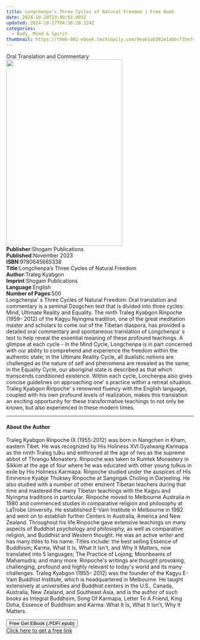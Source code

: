 ```yaml
---
title: Longchenpa’s Three Cycles of Natural Freedom | Free Book
date: 2024-10-20T23:49:53.005Z
updated: 2024-10-27T04:38:20.224Z
categories:
  - Body, Mind & Spirit
thumbnail: https://thmb-001-ebook.techidaily.com/9eab1a6302e1abbcf35efed572a327dd7a6acb376fbbf7061e389d23e38a3fb4.jpg
---
```

<main id="book-container">
  <div class="flex flex-col">
    <div class="book-brief flex-1 py-6 px-4 sm:p-6 md:py-10 md:px-8">
      <!-- brief-->
      <div class="book-brief-main">Oral Translation and Commentary</div>
    </div>
    <div
      class="book-meta-info flex-1 grid gap-4 col-start-1 col-end-3 row-start-1 sm:mb-6 sm:grid-cols-4 lg:gap-6 lg:col-start-2 lg:row-end-6 lg:row-span-6 lg:mb-0"
    >
      <div
        class="book-meta-info-left place-content-center mt-4 p-4 text-sm leading-6 col-start-2 col-span-2 dark:text-slate-400"
      >
        <img
          class="w-full h-500 object-cover rounded-lg sm:h-255 sm:col-span-2 lg:col-span-full"
          src="https://img-001-ebook.techidaily.com/0efa9470b4a1a768fccb7dd5984a49ec9a47be42c6b5a361f3eeee650f9d9364.jpg"
          alt=""
          width="312"
          height="500"
        />
      </div>
      <div
        class="book-meta-info-right mt-2 col-start-1 row-start-2 col-span-3 self-center"
      >
        <!-- meta data  -->
        <div class="flex flex-col px-4 md:px-8">
          <div class="flex-1">
            <strong>Publisher</strong>:<span class="px-2"
              >Shogam Publications</span
            >
          </div>
          <div class="flex-1">
            <strong>Published</strong>:<span class="px-2">November 2023</span>
          </div>
          <div class="flex-1">
            <strong>ISBN</strong>:<span class="px-2">9780645665338</span>
          </div>
          <div class="flex-1">
            <strong>Title</strong>:<span class="px-2"
              >Longchenpa’s Three Cycles of Natural Freedom</span
            >
          </div>
          <div class="flex-1">
            <strong>Author</strong>:<span class="px-2">Traleg Kyabgon</span>
          </div>
          <div class="flex-1">
            <strong>Imprint</strong>:<span class="px-2"
              >Shogam Publications</span
            >
          </div>
          <div class="flex-1">
            <strong>Language</strong>:<span class="px-2">English</span>
          </div>
          <div class="flex-1">
            <strong>Number of Pages</strong>:<span class="px-2">500</span>
          </div>
        </div>
      </div>
    </div>
    <div class="book-description flex-1 py-6 px-4 sm:p-6 md:py-10 md:px-8">
      <div class="book-description-main">
        <div accordion-content="" id="description">
          Longchenpa' s Three Cycles of Natural Freedom: Oral translation and
          commentary is a seminal Dzogchen text that is divided into three
          cycles: Mind, Ultimate Reality and Equality. The ninth Traleg Kyabgon
          Rinpoche (1959– 2012) of the Kagyu Nyingma tradition, one of the great
          meditation master and scholars to come out of the Tibetan diaspora,
          has provided a detailed oral commentary and spontaneous translation of
          Longchenpa' s text to help reveal the essential meaning of these
          profound teachings. A glimpse at each cycle - in the Mind Cycle,
          Longchenpa is in part concerned with our ability to comprehend and
          experience the freedom within the authentic state; in the Ultimate
          Reality Cycle, all dualistic notions are challenged as the nature of
          self and phenomena are revealed as the same; in the Equality Cycle,
          our aboriginal state is described as that which transcends conditioned
          existence. Within each cycle, Lonchenpa also gives concise guidelines
          on approaching one' s practice within a retreat situation. Traleg
          Kyabgon Rinpoche' s renowned fluency with the English language,
          coupled with his own profound levels of realization, makes this
          translation an exciting opportunity for these transformative teachings
          to not only be known, but also experienced in these modern times.
        </div>
        <div class="accordion-fader"></div>
      </div>
    </div>
    <div class="book-excerpts flex-1 py-6 px-4 sm:p-6 md:py-10 md:px-8">
      <!-- excerpts-->
      <div class="book-excerpts-main">
        <hr />
        <h4 class="placeholder placeholder-heading">
          <span>About the Author</span>
        </h4>
        <p>
          Traleg Kyabgon Rinpoche IX (1955-2012) was born in Nangchen in Kham,
          eastern Tibet. He was recognized by His Holiness XVI Gyalwang Karmapa
          as the ninth Traleg tulku and enthroned at the age of two as the
          supreme abbot of Thrangu Monastery. Rinpoche was taken to Rumtek
          Monastery in Sikkim at the age of four where he was educated with
          other young tulkus in exile by His Holiness Karmapa. Rinpoche studied
          under the auspices of His Eminence Kyabje Thuksey Rinpoche at Sangngak
          Choling in Darjeeling. He also studied with a number of other eminent
          Tibetan teachers during that time and mastered the many Tibetan
          teachings with the Kagyu and Nyingma traditions in particular.
          Rinpoche moved to Melbourne Australia in 1980 and commenced studies in
          comparative religion and philosophy at LaTrobe University. He
          established E-Vam Institute in Melbourne in 1982 and went on to
          establish further Centers in Australia, America and New Zealand.
          Throughout his life Rinpoche gave extensive teachings on many aspects
          of Buddhist psychology and philosophy, as well as comparative
          religion, and Buddhist and Western thought. He was an active writer
          and has many titles to his name. Titles include: the best selling
          Essence of Buddhism; Karma, What It Is, What It Isn't, and Why It
          Matters, now translated into 5 languages; The Practice of Lojong;
          Moonbeams of Mahamudra; and many more. Rinpoche's writings are thought
          provoking, challenging, profound and highly relevant to today's world
          and its many challenges. Traleg Kyabgon (1955– 2012) was the founder
          of the Kagyu E-Vam Buddhist Institute, which is headquartered in
          Melbourne. He taught extensively at universities and Buddhist centers
          in the U.S., Canada, Australia, New Zealand, and Southeast Asia, and
          is the author of such books as Integral Buddhsim, Song Of Karmapa,
          Letter To A Friend, King Doha, Essence of Buddhism and Karma: What It
          Is, What It Isn't, Why It Matters.
        </p>
      </div>
    </div>
    <div
      class="book-about-author flex-1 py-6 px-4 sm:p-6 md:py-10 md:px-8"
    ></div>
    <div class="book-free-get flex-1 py-6 px-4 sm:p-6 md:py-10 md:px-8">
      <button
        id="btn-free-get"
        class="bg-blue-500 hover:bg-blue-700 text-white font-bold py-2 px-4 rounded"
      >
        Free Get EBook (.PDF/.epub)
      </button>
      <div id="countdown-display" class="px-2 text-lg mt-2"></div>
      <a
        id="free-link"
        class="hidden bg-blue-500 hover:bg-blue-700 text-white font-bold py-2 px-4 rounded"
        href="https://www.ebooks.com/en-us/book/211163736/longchenpa-s-three-cycles-of-natural-freedom/traleg-kyabgon/"
        target="_blank"
        >Click here to get a free link</a
      >
    </div>
    <script>
      let countdownTime = 0;
      let countdownInterval = null;
      document
        .getElementById('btn-free-get')
        .addEventListener('click', startCountdown);
      function startCountdown() {
        countdownTime = new Date().getTime() + 60000 * 3;
        countdownInterval = setInterval(updateCountdown, 1000);
        document.getElementById('btn-free-get').disabled = true;
        document
          .getElementById('btn-free-get')
          .classList.add('bg-gray-500', 'cursor-not-allowed');
      }
      function updateCountdown() {
        let currentTime = new Date().getTime();
        let timeLeft = countdownTime - currentTime;
        let secondsLeft = Math.floor(timeLeft / 1000);
        document.getElementById('countdown-display').innerHTML =
          `Remaining time: ${secondsLeft} seconds.`;
        if (secondsLeft <= 0) {
          clearInterval(countdownInterval);
          document.getElementById('btn-free-get').classList.add('hidden');
          document.getElementById('free-link').classList.remove('hidden');
          document.getElementById('countdown-display').innerHTML = '';
        }
      }
    </script>
  </div>
</main>

<ins class="adsbygoogle"
      style="display:block"
      data-ad-client="ca-pub-7571918770474297"
      data-ad-slot="8358498916"
      data-ad-format="auto"
      data-full-width-responsive="true"></ins>
    